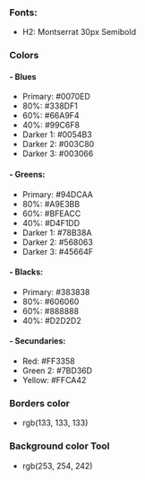 ### Fonts:

- H2: Montserrat 30px Semibold

### Colors

#### - Blues

- Primary: #0070ED
- 80%: #338DF1
- 60%: #66A9F4
- 40%: #99C6F8
- Darker 1: #0054B3
- Darker 2: #003C80
- Darker 3: #003066

#### - Greens:

- Primary: #94DCAA
- 80%: #A9E3BB
- 60%: #BFEACC
- 40%: #D4F1DD
- Darker 1: #78B38A
- Darker 2: #568063
- Darker 3: #45664F

#### - Blacks:

- Primary: #383838
- 80%: #606060
- 60%: #888888
- 40%: #D2D2D2

#### - Secundaries:

- Red: #FF3358
- Green 2: #7BD36D
- Yellow: #FFCA42

### Borders color

- rgb(133, 133, 133)

### Background color Tool

- rgb(253, 254, 242)